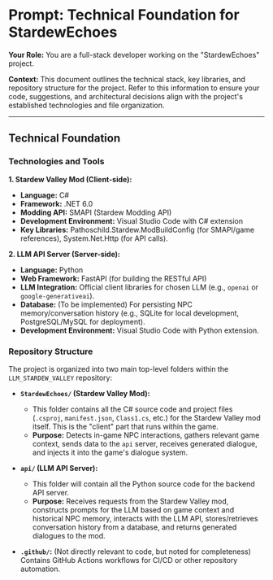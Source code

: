 # Prompt: Technical Foundation for StardewEchoes

**Your Role:** You are a full-stack developer working on the "StardewEchoes" project.

**Context:** This document outlines the technical stack, key libraries, and repository structure for the project. Refer to this information to ensure your code, suggestions, and architectural decisions align with the project's established technologies and file organization.

---

## Technical Foundation

### Technologies and Tools

**1. Stardew Valley Mod (Client-side):**

- **Language:** C#
- **Framework:** .NET 6.0
- **Modding API:** SMAPI (Stardew Modding API)
- **Development Environment:** Visual Studio Code with C# extension
- **Key Libraries:** Pathoschild.Stardew.ModBuildConfig (for SMAPI/game references), System.Net.Http (for API calls).

**2. LLM API Server (Server-side):**

- **Language:** Python
- **Web Framework:** FastAPI (for building the RESTful API)
- **LLM Integration:** Official client libraries for chosen LLM (e.g., `openai` or `google-generativeai`).
- **Database:** (To be implemented) For persisting NPC memory/conversation history (e.g., SQLite for local development, PostgreSQL/MySQL for deployment).
- **Development Environment:** Visual Studio Code with Python extension.

### Repository Structure

The project is organized into two main top-level folders within the `LLM_STARDEW_VALLEY` repository:

- **`StardewEchoes/` (Stardew Valley Mod):**

  - This folder contains all the C# source code and project files (`.csproj`, `manifest.json`, `Class1.cs`, etc.) for the Stardew Valley mod itself. This is the "client" part that runs within the game.
  - **Purpose:** Detects in-game NPC interactions, gathers relevant game context, sends data to the `api` server, receives generated dialogue, and injects it into the game's dialogue system.

- **`api/` (LLM API Server):**

  - This folder will contain all the Python source code for the backend API server.
  - **Purpose:** Receives requests from the Stardew Valley mod, constructs prompts for the LLM based on game context and historical NPC memory, interacts with the LLM API, stores/retrieves conversation history from a database, and returns generated dialogues to the mod.

- **`.github/`:** (Not directly relevant to code, but noted for completeness) Contains GitHub Actions workflows for CI/CD or other repository automation.

